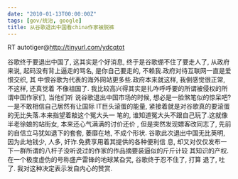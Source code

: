 ```yaml
---
date: "2010-01-13T00:00:00Z"
tags: [gov/统治, google]
title: 从谷歌退出中国看china作家被脱裤
---
```


RT autotiger@<http://tinyurl.com/ydcqtot>

谷歌终于要退出中国了, 这其实是个好消息, 终于是谷歌绷不住了要走人了, 从政府来说,
起码没有背上逼走的骂名, 是你自己要走的, 不赖我.政府对待互联网一直是爱恨交织, 其
中恨谷歌为代表的海外网站更多些.政府本来就这样, 我倒感觉很正常, 不这样, 还真觉着
不像祖国了. 我比较高兴得其实是扎咋呼呼要的所谓被侵权的所谓中国作家们, 当他们听
说谷歌退出中国市场的时候, 想必是一脸煞笔似的惊呆吧?一是不敢相信自己居然有让国际
IT巨头滚蛋的能量, 紧接着就是对谷歌真的要滚蛋的无比失落.本来指望着敲这个冤大头一
笔的, 谁知道冤大头不跟自己玩了.这就像半老徐娘的站街女, 本来还心气满满的讨价还价
, 但是突然发现嫖客改同志了, 先前的自信立马犹如退下的套套, 萎靡在地, 不成个形状.
谷歌此次退出中国无比英明, 因为此地钱少, 人多, 奸诈.免费享用着其提供的各种便利信
息, 却又对仅仅发布一下一群所谓的八杆子没听说过的作家的作品摘要装逼似的斤斤计较
其知识的产权. 在一个极度虚伪的号称盛产雷锋的地球某旮旯,  谷歌终于忍不住了, 打算
退了, 吐了. 我对这种决定表示发自内心的赞赏.
